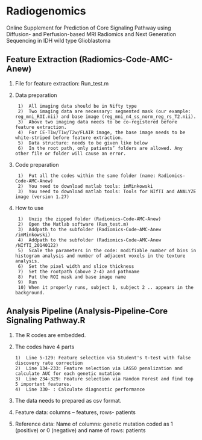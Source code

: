 # Radiogenomics

Online Supplement for 
Prediction of Core Signaling Pathway using Diffusion- and Perfusion-based MRI Radiomics and Next Generation Sequencing in IDH wild type Glioblastoma

## Feature Extraction (Radiomics-Code-AMC-Anew)

1. File for feature extraction: Run_test.m

2. Data preparation

		1)  All imaging data should be in Nifty type
		2)  Two imaging data are necessary: segmented mask (our example: reg_mni_ROI.nii) and base image (reg_mni_n4_ss_norm_reg_rs_T2.nii).
		3)  Above two imaging data needs to be co-registered before feature extraction.
		4)  For CE-T1w/T1w/T2w/FLAIR image, the base image needs to be white-striped before feature extraction.
		5)  Data structure: needs to be given like below		
		6)  In the root path, only patients’ folders are allowed. Any other file or folder will cause an error. 

3. Code preparation

		1)  Put all the codes within the same folder (name: Radiomics-Code-AMC-Anew)
		2)  You need to download matlab tools: imMinkowski
		3)  You need to download matlab tools: Tools for NIfTI and ANALYZE image (version 1.27)
		
4. How to use

		1)  Unzip the zipped folder (Radiomics-Code-AMC-Anew)
		2)  Open the Matlab software (Run_test.m)
		3)  Addpath to the subfolder (Radiomics-Code-AMC-Anew /imMinkowski)
		4)  Addpath to the subfolder (Radiomics-Code-AMC-Anew /NIfTI_20140122)
		5)  Scale the parameters in the code: modifiable number of bins in histogram analysis and number of adjacent voxels in the texture analysis.
		6)  Set the pixel width and slice thickness
		7)  Set the rootpath (above 2-4) and pathname
		8)  Put the ROI mask and base image name
		9)  Run 
		10) When it properly runs, subject 1, subject 2 .. appears in the background.


## Analysis Pipeline (Analysis-Pipeline-Core Signaling Pathway.R

1.	The R codes are embedded.

2.	The codes have 4 parts 

		1)	Line 5-129: Feature selection via Student's t-test with false discovery rate correction
		2)	Line 134-233: Feature selection via LASSO penalization and calculate AUC for each genetic mutation
		3)	Line 234-329: Feature selection via Random Forest and find top 5 important features.
		4)	Line 330- : Calculate diagnostic performance
		
3.	The data needs to prepared as csv format.

4.	Feature data: columns – features, rows- patients 

5.	Reference data: Name of columns: genetic mutation coded as 1 (positive) or 0 (negative) and name of rows: patients

